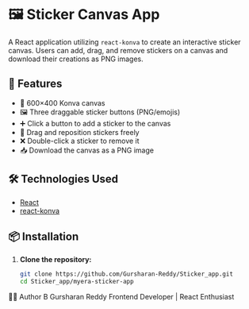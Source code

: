 # 🖼️ Sticker Canvas App

A React application utilizing `react-konva` to create an interactive sticker canvas. Users can add, drag, and remove stickers on a canvas and download their creations as PNG images.

## 🚀 Features

- 🎨 600×400 Konva canvas
- 🖼️ Three draggable sticker buttons (PNG/emojis)
- ➕ Click a button to add a sticker to the canvas
- 🔀 Drag and reposition stickers freely
- ❌ Double-click a sticker to remove it
- 📥 Download the canvas as a PNG image

## 🛠️ Technologies Used

- [React](https://reactjs.org/)
- [react-konva](https://konvajs.org/docs/react/index.html)

## 📦 Installation

1. **Clone the repository:**

   ```bash
   git clone https://github.com/Gursharan-Reddy/Sticker_app.git
   cd Sticker_app/myera-sticker-app

🧑‍💻 Author
B Gursharan Reddy
Frontend Developer | React Enthusiast
